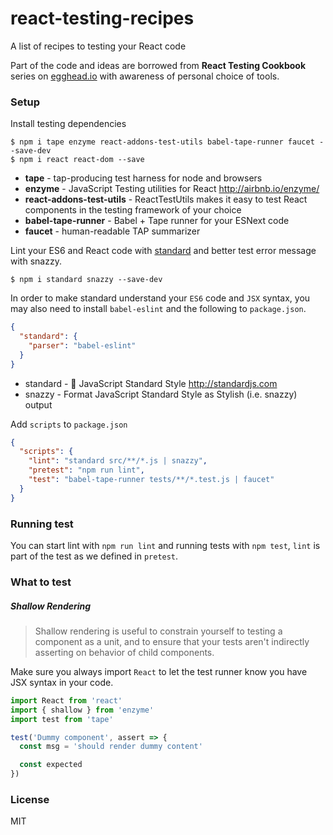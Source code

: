 # react-testing-recipes
A list of recipes to testing your React code

Part of the code and ideas are borrowed from **React Testing Cookbook** series on [egghead.io](https://egghead.io) with awareness of personal choice of tools.

### Setup

Install testing dependencies

```
$ npm i tape enzyme react-addons-test-utils babel-tape-runner faucet --save-dev
$ npm i react react-dom --save
```
* **tape** - tap-producing test harness for node and browsers
* **enzyme** - JavaScript Testing utilities for React http://airbnb.io/enzyme/
* **react-addons-test-utils** - ReactTestUtils makes it easy to test React components in the testing framework of your choice
* **babel-tape-runner** - Babel + Tape runner for your ESNext code
* **faucet** - human-readable TAP summarizer

Lint your ES6 and React code with [standard](https://github.com/feross/standard) and better test error message with snazzy.

```
$ npm i standard snazzy --save-dev
```
In order to make standard understand your `ES6` code and `JSX` syntax, you may also need to install `babel-eslint` and the following to `package.json`.

```JSON
{
  "standard": {
    "parser": "babel-eslint"
  }
}
```
* standard - :star2: JavaScript Standard Style http://standardjs.com
* snazzy - Format JavaScript Standard Style as Stylish (i.e. snazzy) output

Add `scripts` to `package.json`

```JSON
{
  "scripts": {
    "lint": "standard src/**/*.js | snazzy",
    "pretest": "npm run lint",
    "test": "babel-tape-runner tests/**/*.test.js | faucet"
  }
}
```

### Running test

You can start lint with `npm run lint` and running tests with `npm test`, `lint` is part of the test as we defined in `pretest`.

### What to test

##### Shallow Rendering

> Shallow rendering is useful to constrain yourself to testing a component as a unit, and to ensure that your tests aren't indirectly asserting on behavior of child components.

Make sure you always import `React` to let the test runner know you have JSX syntax in your code.

```JavaScript
import React from 'react'
import { shallow } from 'enzyme'
import test from 'tape'

test('Dummy component', assert => {
  const msg = 'should render dummy content'

  const expected
})
```

### License
MIT
